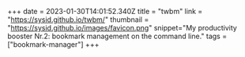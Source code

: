 +++
date = 2023-01-30T14:01:52.340Z
title = "twbm"
link = "https://sysid.github.io/twbm/"
thumbnail = "https://sysid.github.io/images/favicon.png"
snippet="My productivity booster Nr.2: bookmark management on the command line."
tags = ["bookmark-manager"]
+++
